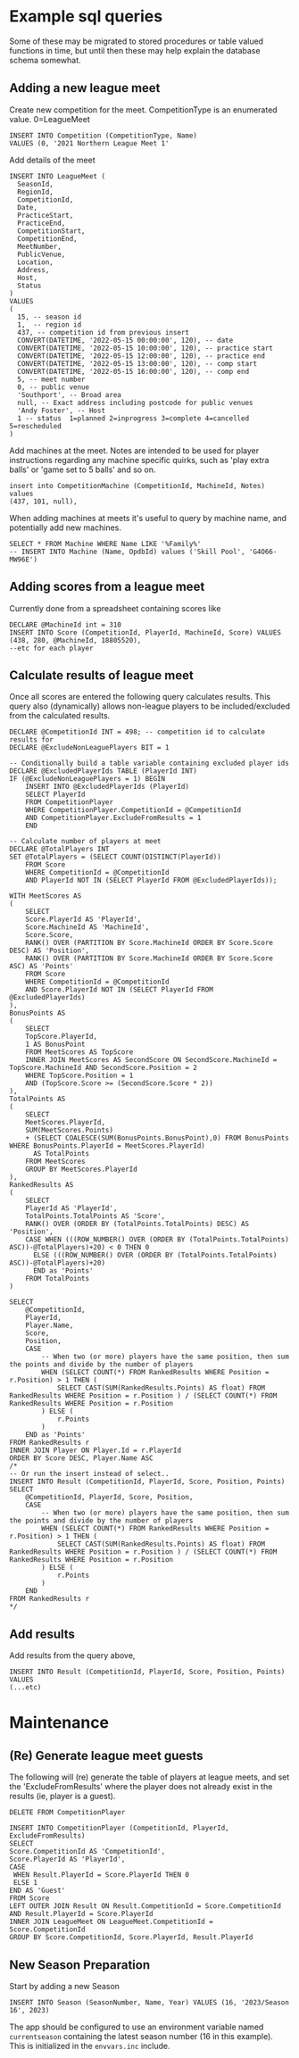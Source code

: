 # Example sql queries

Some of these may be migrated to stored procedures or table valued functions in time, but until then these may help explain the database schema somewhat.


## Adding a new league meet

Create new competition for the meet.  CompetitionType is an enumerated value. 0=LeagueMeet

```
INSERT INTO Competition (CompetitionType, Name)
VALUES (0, '2021 Northern League Meet 1'
```

Add details of the meet

```
INSERT INTO LeagueMeet (
  SeasonId, 
  RegionId, 
  CompetitionId, 
  Date,   
  PracticeStart, 
  PracticeEnd, 
  CompetitionStart, 
  CompetitionEnd, 
  MeetNumber, 
  PublicVenue, 
  Location, 
  Address,
  Host, 
  Status
)
VALUES
(
  15, -- season id
  1,  -- region id
  437, -- competition id from previous insert
  CONVERT(DATETIME, '2022-05-15 00:00:00', 120), -- date
  CONVERT(DATETIME, '2022-05-15 10:00:00', 120), -- practice start
  CONVERT(DATETIME, '2022-05-15 12:00:00', 120), -- practice end
  CONVERT(DATETIME, '2022-05-15 13:00:00', 120), -- comp start
  CONVERT(DATETIME, '2022-05-15 16:00:00', 120), -- comp end
  5, -- meet number
  0, -- public venue
  'Southport', -- Broad area
  null, -- Exact address including postcode for public venues
  'Andy Foster', -- Host
  1 -- status  1=planned 2=inprogress 3=complete 4=cancelled 5=rescheduled
) 
```

Add machines at the meet. Notes are intended to be used for player instructions regarding any machine specific quirks, such as 'play extra balls' or 'game set to 5 balls' and so on.

```
insert into CompetitionMachine (CompetitionId, MachineId, Notes) values
(437, 101, null),
```

When adding machines at meets it's useful to query by machine name, and potentially add new machines.

```
SELECT * FROM Machine WHERE Name LIKE '%Family%'
-- INSERT INTO Machine (Name, OpdbId) values ('Skill Pool', 'G4O66-MW96E')
```

## Adding scores from a league meet

Currently done from a spreadsheet containing scores like

```
DECLARE @MachineId int = 310
INSERT INTO Score (CompetitionId, PlayerId, MachineId, Score) VALUES 
(438, 280, @MachineId, 18805520), 
--etc for each player
```

## Calculate results of league meet

Once all scores are entered the following query calculates results.
This query also (dynamically) allows non-league players to be included/excluded from the calculated results.

```
DECLARE @CompetitionId INT = 498; -- competition id to calculate results for
DECLARE @ExcludeNonLeaguePlayers BIT = 1

-- Conditionally build a table variable containing excluded player ids
DECLARE @ExcludedPlayerIds TABLE (PlayerId INT)
IF (@ExcludeNonLeaguePlayers = 1) BEGIN
	INSERT INTO @ExcludedPlayerIds (PlayerId) 
	SELECT PlayerId 
	FROM CompetitionPlayer
	WHERE CompetitionPlayer.CompetitionId = @CompetitionId
	AND CompetitionPlayer.ExcludeFromResults = 1
	END

-- Calculate number of players at meet
DECLARE @TotalPlayers INT
SET @TotalPlayers = (SELECT COUNT(DISTINCT(PlayerId))
	FROM Score 
	WHERE CompetitionId = @CompetitionId
	AND PlayerId NOT IN (SELECT PlayerId FROM @ExcludedPlayerIds));

WITH MeetScores AS
(
	SELECT
	Score.PlayerId AS 'PlayerId',
	Score.MachineId AS 'MachineId',
	Score.Score,
	RANK() OVER (PARTITION BY Score.MachineId ORDER BY Score.Score DESC) AS 'Position',
	RANK() OVER (PARTITION BY Score.MachineId ORDER BY Score.Score ASC) AS 'Points'
	FROM Score
	WHERE CompetitionId = @CompetitionId
	AND Score.PlayerId NOT IN (SELECT PlayerId FROM @ExcludedPlayerIds)
),
BonusPoints AS
(
	SELECT
	TopScore.PlayerId,
	1 AS BonusPoint
	FROM MeetScores AS TopScore
	INNER JOIN MeetScores AS SecondScore ON SecondScore.MachineId = TopScore.MachineId AND SecondScore.Position = 2
	WHERE TopScore.Position = 1
	AND (TopScore.Score >= (SecondScore.Score * 2))
),
TotalPoints AS
(
	SELECT
	MeetScores.PlayerId,
	SUM(MeetScores.Points)
	+ (SELECT COALESCE(SUM(BonusPoints.BonusPoint),0) FROM BonusPoints WHERE BonusPoints.PlayerId = MeetScores.PlayerId)
	  AS TotalPoints
	FROM MeetScores
	GROUP BY MeetScores.PlayerId
),
RankedResults AS
(
	SELECT
	PlayerId AS 'PlayerId',
	TotalPoints.TotalPoints AS 'Score',
	RANK() OVER (ORDER BY (TotalPoints.TotalPoints) DESC) AS 'Position',
	CASE WHEN (((ROW_NUMBER() OVER (ORDER BY (TotalPoints.TotalPoints) ASC))-@TotalPlayers)+20) < 0 THEN 0 
	  ELSE (((ROW_NUMBER() OVER (ORDER BY (TotalPoints.TotalPoints) ASC))-@TotalPlayers)+20) 
	  END as 'Points'
	FROM TotalPoints
)

SELECT
	@CompetitionId,
	PlayerId,
	Player.Name,
	Score,
	Position,
	CASE
	    -- When two (or more) players have the same position, then sum the points and divide by the number of players
		WHEN (SELECT COUNT(*) FROM RankedResults WHERE Position = r.Position) > 1 THEN (
			SELECT CAST(SUM(RankedResults.Points) AS float) FROM RankedResults WHERE Position = r.Position ) / (SELECT COUNT(*) FROM RankedResults WHERE Position = r.Position
		) ELSE (
		    r.Points
		)
	END as 'Points'
FROM RankedResults r
INNER JOIN Player ON Player.Id = r.PlayerId
ORDER BY Score DESC, Player.Name ASC
/*
-- Or run the insert instead of select..
INSERT INTO Result (CompetitionId, PlayerId, Score, Position, Points) 
SELECT
	@CompetitionId, PlayerId, Score, Position, 
	CASE
	    -- When two (or more) players have the same position, then sum the points and divide by the number of players
		WHEN (SELECT COUNT(*) FROM RankedResults WHERE Position = r.Position) > 1 THEN (
			SELECT CAST(SUM(RankedResults.Points) AS float) FROM RankedResults WHERE Position = r.Position ) / (SELECT COUNT(*) FROM RankedResults WHERE Position = r.Position
		) ELSE (
		    r.Points
		)
	END 
FROM RankedResults r
*/
```

## Add results
Add results from the query above, 
```
INSERT INTO Result (CompetitionId, PlayerId, Score, Position, Points) VALUES
(...etc)
```


# Maintenance

## (Re) Generate league meet guests

The following will (re) generate the table of players at league meets, and set the 'ExcludeFromResults' where the player does not already exist in the results (ie, player is a guest). 
```
DELETE FROM CompetitionPlayer

INSERT INTO CompetitionPlayer (CompetitionId, PlayerId, ExcludeFromResults)
SELECT
Score.CompetitionId AS 'CompetitionId',
Score.PlayerId AS 'PlayerId',
CASE 
 WHEN Result.PlayerId = Score.PlayerId THEN 0
 ELSE 1
END AS 'Guest'
FROM Score
LEFT OUTER JOIN Result ON Result.CompetitionId = Score.CompetitionId AND Result.PlayerId = Score.PlayerId
INNER JOIN LeagueMeet ON LeagueMeet.CompetitionId = Score.CompetitionId
GROUP BY Score.CompetitionId, Score.PlayerId, Result.PlayerId
```

## New Season Preparation

Start by adding a new Season  
```
INSERT INTO Season (SeasonNumber, Name, Year) VALUES (16, '2023/Season 16', 2023)
```
The app should be configured to use an environment variable named `currentseason` containing the latest season number (16 in this example). This is initialized in the `envvars.inc` include.



